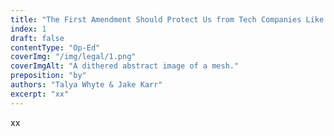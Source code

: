 ```yaml
---
title: "The First Amendment Should Protect Us from Tech Companies Like Clearview AI––Not the Other Way Around."
index: 1
draft: false
contentType: "Op-Ed"
coverImg: "/img/legal/1.png"
coverImgAlt: "A dithered abstract image of a mesh."
preposition: "by"
authors: "Talya Whyte & Jake Karr"
excerpt: "xx"
---
```


xx